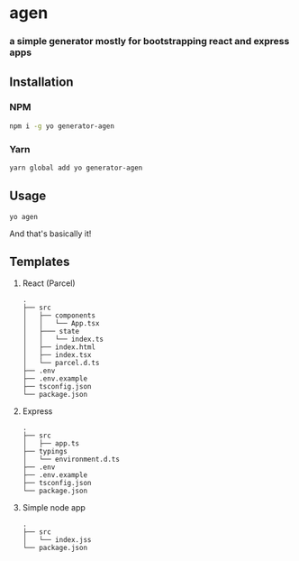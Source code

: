 # agen
### a simple generator mostly for bootstrapping react and express apps

## Installation
### NPM
```bash
npm i -g yo generator-agen
```
### Yarn
```bash
yarn global add yo generator-agen
```

## Usage
```
yo agen
```
And that's basically it!

## Templates
1. React (Parcel)
    ```
    .
    ├── src
    │   ├── components
    │   │   └── App.tsx
    │   ├─── state
    │   │   └── index.ts
    │   ├── index.html
    │   ├── index.tsx
    │   └── parcel.d.ts
    ├── .env
    ├── .env.example
    ├── tsconfig.json
    └── package.json
    ```
2. Express
    ```
    .
    ├── src
    │   ├── app.ts
    ├── typings
    │   └── environment.d.ts
    ├── .env
    ├── .env.example
    ├── tsconfig.json
    └── package.json
    ```
3. Simple node app
    ```
    .
    ├── src
    │   └── index.jss
    └── package.json
    ```